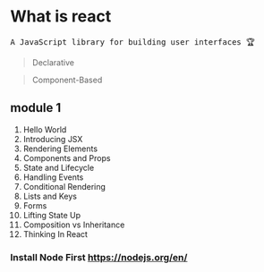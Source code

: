# What is react 

<pre>
A JavaScript library for building user interfaces &#127942;
</pre>

> Declarative

> Component-Based

## module 1

1. Hello World
2. Introducing JSX
3. Rendering Elements
4. Components and Props
5. State and Lifecycle
6. Handling Events
7. Conditional Rendering
8. Lists and Keys
9. Forms
10. Lifting State Up
11. Composition vs Inheritance
12. Thinking In React

### Install Node First https://nodejs.org/en/


